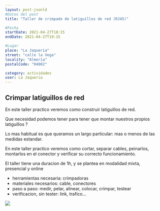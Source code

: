 ```yaml
---
layout: post-jsonld
#Datos del post
title: "Taller de crimpado de latiguillos de red (RJ45)"

#Fecha
startDate: 2021-04-27T18:15
endDate: 2021-04-27T19:15

#Lugar
place: "La Jaqueria"
street: "calle la Vega"
locality: "Almería"
postalCode: "04002"

category: actividades
user: La Jaqueria
---
```


## Crimpar latiguillos de red

En este taller practico veremos como construir latiguillos de red. 

Que necesidad podemos tener para tener que montar nuestros propios latiguillos ? 

Lo mas habitual es que queramos un largo particular: mas o menos de las medidas estandar. 

En este taller practico veremos como cortar, separar cables, peinarlos, montarlos en el conector y verificar su correcto funcionamiento.

El taller tiene una duracion de 1h, y se plantea en modalidad mixta, presencial y online

<ul>
<li>herramientas necesaria: crimpadoras</li>
<li>materiales necesarios: cable, conectores</li>
<li>paso a paso: medir, pelar, alinear, colocar, crimpar, testear</li>
<li>verificacion, sin tester: link, trafico...</li>
</ul>

<img src="https://lajaqueria.org/recursos/varios/Diagram_Alarm-Daisychain-T568BCrimp.jpg">


